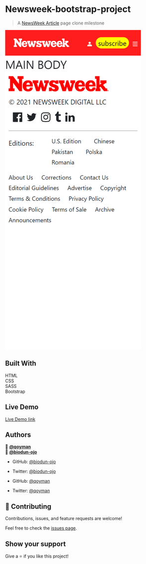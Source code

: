 # Newsweek-bootstrap-project
> A [NewsWeek Article](https://web.archive.org/web/20210120125445/https://www.newsweek.com/) page clone milestone 

![screenshot](/images/Newsweek.png)

## Built With 
HTML <br> CSS <br> SASS <br> Bootstrap

## Live Demo

[Live Demo link](https://biodun-ojo.github.io/Newsweek-bootstrap-project/)

## Authors

👤 **[@qoyman](https://github.com/qoyman)** <br>
👤 **[@biodun-ojo](https://github.com/biodun-ojo)**

- GitHub: [@biodun-ojo](https://github.com/biodun-ojo)
- Twitter: [@biodun-ojo](https://twitter.com/GeexBunny)

- GitHub: [@qoyman](https://github.com/qoyman)
- Twitter: [@qoyman](https://twitter.com/qoyman)

## 🤝 Contributing

Contributions, issues, and feature requests are welcome!

Feel free to check the [issues page](https://github.com/biodun-ojo/Newsweek-bootstrap-project/issues).

## Show your support

Give a ⭐️ if you like this project!